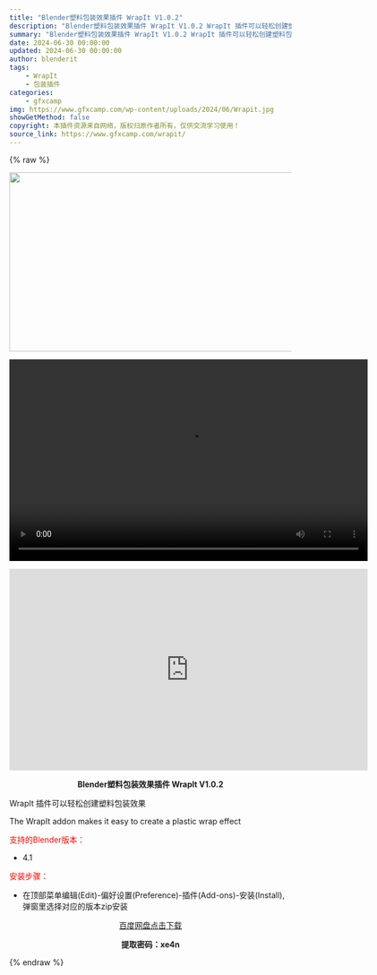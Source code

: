 ```yaml
---
title: "Blender塑料包装效果插件 WrapIt V1.0.2"
description: "Blender塑料包装效果插件 WrapIt V1.0.2 WrapIt 插件可以轻松创建塑料包装效果 The WrapIt addon makes it easy to create a plast..."
summary: "Blender塑料包装效果插件 WrapIt V1.0.2 WrapIt 插件可以轻松创建塑料包装效果 The WrapIt addon makes it easy to create a plast..."
date: 2024-06-30 00:00:00
updated: 2024-06-30 00:00:00
author: blenderit
tags: 
    - WrapIt
    - 包装插件
categories:
    - gfxcamp
img: https://www.gfxcamp.com/wp-content/uploads/2024/06/Wrapit.jpg
showGetMethod: false
copyright: 本插件资源来自网络，版权归原作者所有，仅供交流学习使用！
source_link: https://www.gfxcamp.com/wrapit/
---
```


{% raw %}
<div><p><img decoding="async" class="aligncenter size-full wp-image-122243" src="https://www.gfxcamp.com/wp-content/uploads/2024/06/Wrapit.jpg" data-src="https://www.gfxcamp.com/wp-content/uploads/2024/06/Wrapit.jpg" alt="" width="640" height="320" data-srcset="https://www.gfxcamp.com/wp-content/uploads/2024/06/Wrapit.jpg 640w, https://www.gfxcamp.com/wp-content/uploads/2024/06/Wrapit-150x75.jpg 150w" data-sizes="(max-width: 640px) 100vw, 640px"><br>
</p><center><div style="width: 640px;" class="wp-video"><!--[if lt IE 9]><script>document.createElement('video');</script><![endif]-->
<video class="wp-video-shortcode" id="video-122246-1" width="640" height="360" preload="true" controls="controls"><source type="video/mp4" src="http://cloud.video.taobao.com/play/u/null/p/1/e/6/t/1/468807074939.mp4?_=1"></source><a href="http://cloud.video.taobao.com/play/u/null/p/1/e/6/t/1/468807074939.mp4">http://cloud.video.taobao.com/play/u/null/p/1/e/6/t/1/468807074939.mp4</a></video></div></center><p style="text-align: center;"><iframe loading="lazy" src="https://player.youku.com/embed/XNjM5OTY4MDczMg==" width="640" height="360" frameborder="0" allowfullscreen="allowfullscreen" data-mce-fragment="1"></iframe></p><p style="text-align: center;"><strong>Blender塑料包装效果插件 WrapIt V1.0.2</strong></p><p>WrapIt 插件可以轻松创建塑料包装效果</p><p>The WrapIt addon makes it easy to create a plastic wrap effect</p><p style="text-align: left;"><span style="color: #ff0000;">支持的Blender版本：</span></p><ul>
<li style="text-align: left;">4.1</li>
</ul><p><span style="color: #ff0000;">安装步骤：</span></p><ul>
<li>在顶部菜单编辑(Edit)-偏好设置(Preference)-插件(Add-ons)-安装(Install),弹窗里选择对应的版本zip安装</li>
</ul><p style="text-align: center;"><a class="maxbutton-3 maxbutton maxbutton-baidu" target="_blank" rel="noopener" href="https://pan.baidu.com/s/1TtR0l_PwZ7A35x6hnVMbZw?pwd=xe4n"><span class="mb-text">百度网盘点击下载</span></a></p><p style="text-align: center;"><strong>提取密码：xe4n</strong></p></div>
<div style="display: none">gfxcamp</div>
{% endraw %}